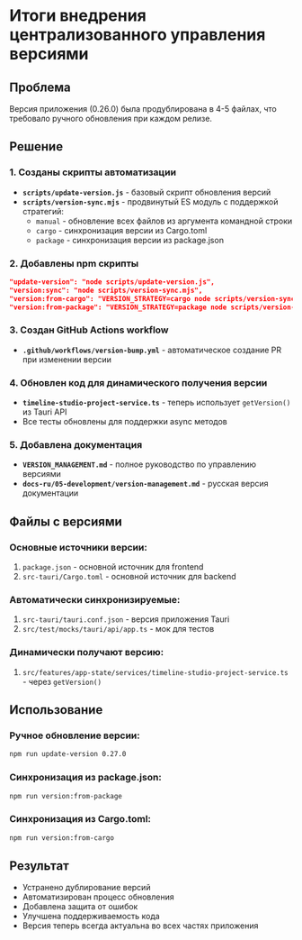 # Итоги внедрения централизованного управления версиями

## Проблема
Версия приложения (0.26.0) была продублирована в 4-5 файлах, что требовало ручного обновления при каждом релизе.

## Решение

### 1. Созданы скрипты автоматизации
- **`scripts/update-version.js`** - базовый скрипт обновления версий
- **`scripts/version-sync.mjs`** - продвинутый ES модуль с поддержкой стратегий:
  - `manual` - обновление всех файлов из аргумента командной строки
  - `cargo` - синхронизация версии из Cargo.toml
  - `package` - синхронизация версии из package.json

### 2. Добавлены npm скрипты
```json
"update-version": "node scripts/update-version.js",
"version:sync": "node scripts/version-sync.mjs",
"version:from-cargo": "VERSION_STRATEGY=cargo node scripts/version-sync.mjs",
"version:from-package": "VERSION_STRATEGY=package node scripts/version-sync.mjs"
```

### 3. Создан GitHub Actions workflow
- **`.github/workflows/version-bump.yml`** - автоматическое создание PR при изменении версии

### 4. Обновлен код для динамического получения версии
- **`timeline-studio-project-service.ts`** - теперь использует `getVersion()` из Tauri API
- Все тесты обновлены для поддержки async методов

### 5. Добавлена документация
- **`VERSION_MANAGEMENT.md`** - полное руководство по управлению версиями
- **`docs-ru/05-development/version-management.md`** - русская версия документации

## Файлы с версиями

### Основные источники версии:
1. `package.json` - основной источник для frontend
2. `src-tauri/Cargo.toml` - основной источник для backend

### Автоматически синхронизируемые:
1. `src-tauri/tauri.conf.json` - версия приложения Tauri
2. `src/test/mocks/tauri/api/app.ts` - мок для тестов

### Динамически получают версию:
1. `src/features/app-state/services/timeline-studio-project-service.ts` - через `getVersion()`

## Использование

### Ручное обновление версии:
```bash
npm run update-version 0.27.0
```

### Синхронизация из package.json:
```bash
npm run version:from-package
```

### Синхронизация из Cargo.toml:
```bash
npm run version:from-cargo
```

## Результат
- Устранено дублирование версий
- Автоматизирован процесс обновления
- Добавлена защита от ошибок
- Улучшена поддерживаемость кода
- Версия теперь всегда актуальна во всех частях приложения